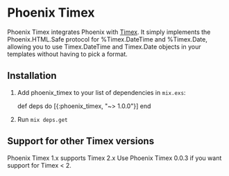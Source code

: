 # Phoenix Timex

Phoenix Timex integrates Phoenix with [Timex](https://github.com/bitwalker/timex). It simply implements the Phoenix.HTML.Safe protocol for %Timex.DateTime and %Timex.Date, allowing you to use Timex.DateTime and Timex.Date objects in your templates without having to pick a format.

## Installation

  1. Add phoenix_timex to your list of dependencies in `mix.exs`:

        def deps do
          [{:phoenix_timex, "~> 1.0.0"}]
        end

  2. Run `mix deps.get`

## Support for other Timex versions
Phoenix Timex 1.x supports Timex 2.x
Use Phoenix Timex 0.0.3 if you want support for Timex < 2.
